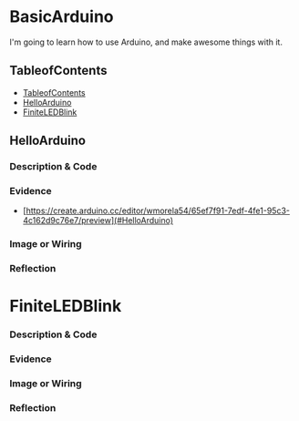 # BasicArduino
I'm going to learn how to use Arduino, and make awesome things with it.


## TableofContents
* [TableofContents](#TableofCOntents)
* [HelloArduino](#HelloArduino)
* [FiniteLEDBlink](#FiniteLEDBlink)

## HelloArduino

### Description & Code

### Evidence
* [https://create.arduino.cc/editor/wmorela54/65ef7f91-7edf-4fe1-95c3-4c162d9c76e7/preview](#HelloArduino)
### Image or Wiring

### Reflection


# FiniteLEDBlink

### Description & Code

### Evidence

### Image or Wiring

### Reflection
